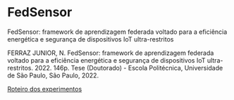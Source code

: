 # FedSensor
FedSensor: framework de aprendizagem federada voltado para a eficiência energética e segurança de dispositivos IoT ultra-restritos

FERRAZ JUNIOR, N. FedSensor: framework de aprendizagem federada voltado para a eficiência energética e segurança de dispositivos IoT ultra-restritos. 2022. 146p. Tese (Doutorado) - Escola Politécnica, Universidade de São Paulo, São Paulo, 2022.

[Roteiro dos experimentos](https://github.com/norisjunior/FedSensor/blob/master/experiments/Roteiro_experimentos.md)
